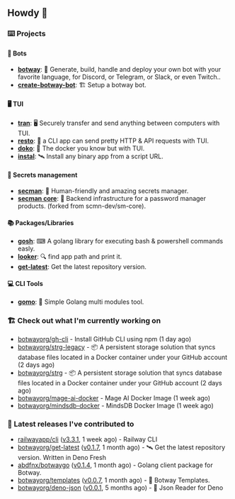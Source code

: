 ## Howdy 👋

### ⌨️ Projects

#### 🤖 Bots

- [**botway**](https://github.com/abdfnx/botway): 🤖 Generate, build, handle and deploy your own bot with your favorite language, for Discord, or Telegram, or Slack, or even Twitch..
- [**create-botway-bot**](https://github.com/abdfnx/create-botway-bot): 🏗️ Setup a botway bot.

#### 🖥 TUI

- [**tran**](https://github.com/abdfnx/tran): 🖥 Securely transfer and send anything between computers with TUI.
- [**resto**](https://github.com/abdfnx/resto): 🔗 a CLI app can send pretty HTTP & API requests with TUI.
- [**doko**](https://github.com/abdfnx/doko): 🐳 The docker you know but with TUI.
- [**instal**](https://github.com/abdfnx/instal): 🛰️ Install any binary app from a script URL.

#### 🔐 Secrets management

- [**secman**](https://github.com/scmn-dev/secman): 👊 Human-friendly and amazing secrets manager.
- [**secman core**](https://github.com/scmn-dev/core): 📡️ Backend infrastructure for a password manager products. (forked from scmn-dev/sm-core).

#### 📚 Packages/Libraries

- [**gosh**](https://github.com/abdfnx/gosh): ⌨ A golang library for executing bash & powershell commands easly.
- [**looker**](https://github.com/abdfnx/looker): 🔍 find app path and print it.
- [**get-latest**](https://github.com/scmn-dev/get-latest): Get the latest repository version.

#### 💻 CLI Tools 

- [**gomo**](https://github.com/abdfnx/gomo): 📐 Simple Golang multi modules tool.

### 🏗️ Check out what I'm currently working on


- [botwayorg/gh-cli](https://github.com/botwayorg/gh-cli) - Install GitHub CLI using npm (1 day ago)
- [botwayorg/strg-legacy](https://github.com/botwayorg/strg-legacy) - 📦 A persistent storage solution that syncs database files located in a Docker container under your GitHub account (2 days ago)
- [botwayorg/strg](https://github.com/botwayorg/strg) - 📦 A persistent storage solution that syncs database files located in a Docker container under your GitHub account (2 days ago)
- [botwayorg/mage-ai-docker](https://github.com/botwayorg/mage-ai-docker) - Mage AI Docker Image (1 week ago)
- [botwayorg/mindsdb-docker](https://github.com/botwayorg/mindsdb-docker) - MindsDB Docker Image (1 week ago)

### 🔭 Latest releases I've contributed to

- [railwayapp/cli](https://github.com/railwayapp/cli) ([v3.3.1](https://github.com/railwayapp/cli/releases/tag/v3.3.1), 1 week ago) - Railway CLI
- [botwayorg/get-latest](https://github.com/botwayorg/get-latest) ([v0.1.7](https://github.com/botwayorg/get-latest/releases/tag/v0.1.7), 1 month ago) - 🛰️ Get the latest repository version. Written in Deno Fresh
- [abdfnx/botwaygo](https://github.com/abdfnx/botwaygo) ([v0.1.4](https://github.com/abdfnx/botwaygo/releases/tag/v0.1.4), 1 month ago) - Golang client package for Botway.
- [botwayorg/templates](https://github.com/botwayorg/templates) ([v0.0.7](https://github.com/botwayorg/templates/releases/tag/v0.0.7), 1 month ago) - 🎲 Botway Templates.
- [botwayorg/deno-json](https://github.com/botwayorg/deno-json) ([v0.0.1](https://github.com/botwayorg/deno-json/releases/tag/v0.0.1), 5 months ago) - 🦕 Json Reader for Deno
